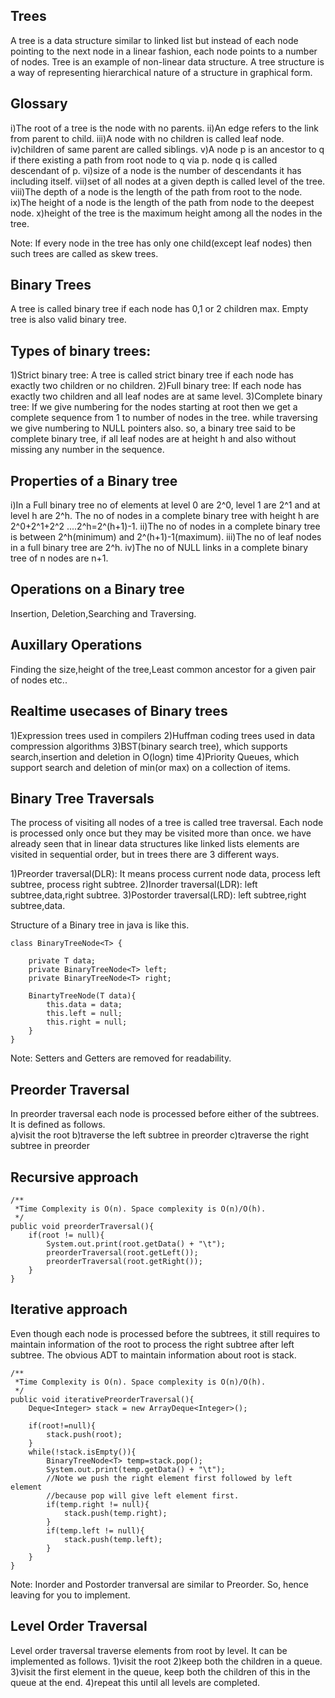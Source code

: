 Trees
-----
A tree is a data structure similar to linked list but instead of each node pointing to the next node in a linear fashion, each node points to a number of nodes. Tree is an example of non-linear data structure. A tree structure is a way of representing hierarchical nature of a structure in graphical form.

Glossary
--------
i)The root of a tree is the node with no parents.
ii)An edge refers to the link from parent to child.
iii)A node with no children is called leaf node.
iv)children of same parent are called siblings.
v)A node p is an ancestor to q if there existing a path from root node to q via p. node q is called descendant of p.
vi)size of a node is the number of descendants it has including itself.
vii)set of all nodes at a given depth is called level of the tree.
viii)The depth of a node is the length of the path from root to the node.
ix)The height of a node is the length of the path from node to the deepest node.
x)height of the tree is the maximum height among all the nodes in the tree.

Note:
If every node in the tree has only one child(except leaf nodes) then such trees are called as skew trees.

Binary Trees
------------
A tree is called binary tree if each node has 0,1 or 2 children max. Empty tree is also valid binary tree.

Types of binary trees:
----------------------
1)Strict binary tree: A tree is called strict binary tree if each node has exactly two children or no children.
2)Full binary tree: If each node has exactly two children and all leaf nodes are at same level.
3)Complete binary tree: If we give numbering for the nodes starting at root then we get a complete sequence from 1 to number of nodes in the tree. while traversing we give numbering to NULL pointers also. so, a binary tree said to be complete binary tree, if all leaf nodes are at height h and also without missing any number in the sequence.

Properties of a Binary tree
---------------------------
i)In a Full binary tree no of elements at level 0 are 2^0, level 1 are 2^1 and at level h are 2^h. The no of nodes in a complete binary tree with height h are 2^0+2^1+2^2 ....2^h=2^(h+1)-1.
ii)The no of nodes in a complete binary tree is between 2^h(minimum) and 2^(h+1)-1(maximum).
iii)The no of leaf nodes in a full binary tree are 2^h.
iv)The no of NULL links in a complete binary tree of n nodes are n+1.

Operations on a Binary tree
---------------------------
Insertion, Deletion,Searching and Traversing.

Auxillary Operations
--------------------
Finding the size,height of the tree,Least common ancestor for a given pair of nodes etc..

Realtime usecases of Binary trees
---------------------------------
1)Expression trees used in compilers
2)Huffman coding trees used in data compression algorithms
3)BST(binary search tree), which supports search,insertion and deletion in O(logn) time
4)Priority Queues, which support search and deletion of min(or max) on a collection of items.

Binary Tree Traversals
----------------------
The process of visiting all nodes of a tree is called tree traversal. Each node is processed only once but they may be visited more than once. we have already seen that in linear data structures like linked lists elements are visited in sequential order, but in trees there are 3 different ways.

1)Preorder traversal(DLR): It means process current node data, process left subtree, process right subtree. 
2)Inorder traversal(LDR): left subtree,data,right subtree.
3)Postorder traversal(LRD): left subtree,right subtree,data.

Structure of a Binary tree in java is like this.

	class BinaryTreeNode<T> {
	
		private T data;
		private BinaryTreeNode<T> left;
		private BinaryTreeNode<T> right;
		
		BinartyTreeNode(T data){
			this.data = data;
			this.left = null;
			this.right = null;
		}
	}

Note: Setters and Getters are removed for readability.

Preorder Traversal
------------------

In preorder traversal each node is processed before either of the subtrees. It is defined as follows.	
a)visit the root
b)traverse the left subtree in preorder
c)traverse the right subtree in preorder

Recursive approach
------------------
	/**
	 *Time Complexity is O(n). Space complexity is O(n)/O(h).
	 */
	public void preorderTraversal(){
		if(root != null){
			System.out.print(root.getData() + "\t");
			preorderTraversal(root.getLeft());
			preorderTraversal(root.getRight());
		}
	}

Iterative approach
------------------
Even though each node is processed before the subtrees, it still requires to maintain information of the root to process the right subtree after left subtree.
The obvious ADT to maintain information about root is stack.
	
	/**
	 *Time Complexity is O(n). Space complexity is O(n)/O(h).
	 */
	public void iterativePreorderTraversal(){
		Deque<Integer> stack = new ArrayDeque<Integer>();
		
		if(root!=null){
			stack.push(root);		
		}
		while(!stack.isEmpty()){
			BinaryTreeNode<T> temp=stack.pop();
			System.out.print(temp.getData() + "\t");
			//Note we push the right element first followed by left element
			//because pop will give left element first.
			if(temp.right != null){
				stack.push(temp.right);
			}
			if(temp.left != null){
				stack.push(temp.left);
			}
		}	
	}

Note: Inorder and Postorder tranversal are similar to Preorder. So, hence leaving for you to implement.

Level Order Traversal
---------------------
Level order traversal traverse elements from root by level. It can be implemented as follows.
1)visit the root
2)keep both the children in a queue.
3)visit the first element in the queue, keep both the children of this in the queue at the end.
4)repeat this until all levels are completed. 